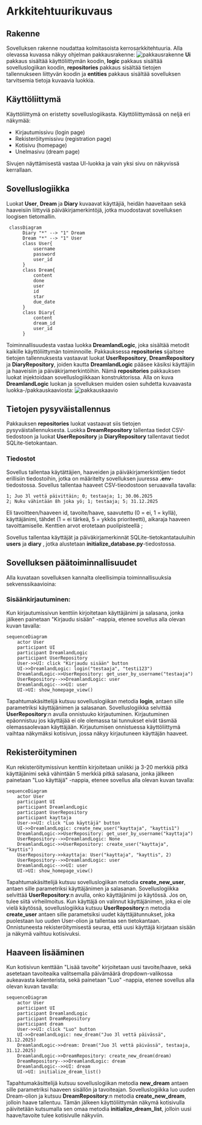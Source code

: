 # Arkkitehtuurikuvaus
## Rakenne
Sovelluksen rakenne noudattaa kolmitasoista kerrosarkkitehtuuria. Alla olevassa kuvassa näkyy ohjelman pakkausrakenne:
![pakkausrakenne](https://github.com/user-attachments/assets/13a25ae5-055c-4cad-a697-4402c6c7aa21)
__Ui__ pakkaus sisältää käyttöliittymän koodin, __logic__ pakkaus sisältää sovelluslogiikan koodin, __repositories__ pakkaus sisältää tietojen tallennukseen liittyvän koodin ja __entities__ pakkaus sisältää sovelluksen tarvitsemia tietoja kuvaavia luokkia.

## Käyttöliittymä
Käyttöliittymä on eristetty sovelluslogiikasta.
Käyttöliittymässä on neljä eri näkymää:
- Kirjautumissivu (login page)
- Rekisteröitymissivu (registration page)
- Kotisivu (homepage)
- Unelmasivu (dream page)

Sivujen näyttämisestä vastaa UI-luokka ja vain yksi sivu on näkyvissä kerrallaan.

## Sovelluslogiikka
Luokat __User__, __Dream__ ja __Diary__ kuvaavat käyttäjiä, heidän haaveitaan sekä haaveisiin liittyviä päiväkirjamerkintöjä, jotka muodostavat sovelluksen loogisen tietomallin.

```mermaid
 classDiagram
      Diary "*" --> "1" Dream
      Dream "*" --> "1" User
      class User{
          username
          password
          user_id
      }
      class Dream{
          content
          done
          user
          id
          star
          due_date
      }
      class Diary{
          content
          dream_id
          user_id
      }
```

Toiminnallisuudesta vastaa luokka __DreamlandLogic__, joka sisältää metodit kaikille käyttöliittymän toiminnoille. Pakkauksessa __repositories__ sijaitsee tietojen tallennuksesta vastaavat luokat __UserRepository__, __DreamRepository__ ja __DiaryRepository__, joiden kautta __DreamlandLogic__ pääsee käsiksi käyttäjiin ja haaveisiin ja päiväkirjamerkintöihin. Nämä __repositories__ pakkauksen luokat injektoidaan sovelluslogiikkaan konstruktorissa. 
Alla on kuva __DreamlandLogic__ luokan ja sovelluksen muiden osien suhdetta kuvaavasta luokka-/pakkauskaaviosta:
![pakkauskaavio](https://github.com/user-attachments/assets/7a935a68-b423-4252-9318-23337b69b91c)

## Tietojen pysyväistallennus
Pakkauksen __repositories__ luokat vastaavat siis tietojen pysyväistallennuksesta. Luokka __DreamRepository__ tallentaa tiedot CSV-tiedostoon ja luokat __UserRepository__ ja __DiaryRepository__ tallentavat tiedot SQLite-tietokantaan. 

### Tiedostot
Sovellus tallentaa käytättäjien, haaveiden ja päiväkirjamerkintöjen tiedot erillisiin tiedostoihin, jotka on määritelty sovelluksen juuressa __.env__-tiedostossa.
Sovellus tallentaa haaveet CSV-tieodostoon seruaavalla tavalla:
```
1; Juo 3l vettä päivittäin; 0; testaaja; 1; 30.06.2025
2; Nuku vähintään 8h joka yö; 1; testaaja; 5; 31.12.2025
```
Eli tavoitteen/haaveen id, tavoite/haave, saavutettu (0 = ei, 1 = kyllä), käyttäjänimi, tähdet (1 = ei tärkeä, 5 = ykkös prioriteetti), aikaraja haaveen tavoittamiselle. Kenttien arvot erotetaan puolipisteellä ;

Sovellus tallentaa käyttäjät ja päiväkirjamerkinnät SQLite-tietokantatauluihin __users__ ja __diary__ , jotka alustetaan __initialize_database.py__-tiedostossa.

## Sovelluksen päätoiminnallisuudet
Alla kuvataan sovelluksen kannalta oleellisimpia toiminnallisuuksia sekvenssikaavioina:

### Sisäänkirjautuminen:
Kun kirjautumissivun kenttiin kirjoitetaan käyttäjänimi ja salasana, jonka jälkeen painetaan "Kirjaudu sisään" -nappia, etenee sovellus alla olevan kuvan tavalla:
```mermaid
sequenceDiagram
    actor User
    participant UI
    participant DreamlandLogic
    participant UserRepository
    User->>UI: click "Kirjaudu sisään" button
    UI->>DreamlandLogic: login("testaaja", "testi123")
    DreamlandLogic->>UserRepository: get_user_by_username("testaaja")
    UserRepository-->>DreamlandLogic: user
    DreamlandLogic-->>UI: user
    UI->UI: show_homepage_view()
```
Tapahtumakäsittelijä kutsuu sovelluslogiikan metodia __login__, antaen sille parametriksi käyttäjänimen ja salasanan. Sovelluslogiikka selvittää __UserRepository__:n avulla onnistuuko kirjautuminen. Kirjautuminen epäonnistuu jos käyttäjää ei ole olemassa tai tunnukset eivät täsmää olemassaolevaan käyttäjään. Kirjautumisen onnistuessa käyttöliittymä vaihtaa näkymäksi kotisivun, jossa näkyy kirjautuneen käyttäjän haaveet.

## Rekisteröityminen
Kun rekisteröitymissivun kenttiin kirjoitetaan uniikki ja 3-20 merkkiä pitkä käyttäjänimi sekä vähintään 5 merkkiä pitkä salasana, jonka jälkeen painetaan "Luo käyttäjä" -nappia, etenee sovellus alla olevan kuvan tavalla:
```mermaid
sequenceDiagram
    actor User
    participant UI
    participant DreamlandLogic
    participant UserRepository
    participant kayttaja
    User->>UI: click "Luo käyttäjä" button
    UI->>DreamlandLogic: create_new_user("kayttaja", "kayttis1")
    DreamlandLogic->>UserRepository: get_user_by_username("kayttaja")
    UserRepository-->>DreamlandLogic: None
    DreamlandLogic->>UserRepository: create_user("kayttaja", "kayttis")
    UserRepository->>kayttaja: User("kayttaja", "kayttis", 2)
    UserRepository-->>DreamlandLogic: user
    DreamlandLogic-->>UI: user
    UI->UI: show_homepage_view()
```
Tapahtumakäsittelijä kutsuu sovelluslogiikan metodia __create_new_user__, antaen sille parametriksi käyttäjänimen ja salasanan. Sovelluslogiikka selvittää __UserRepository__:n avulla, onko käyttäjänimi jo käytössä. Jos on, tulee siitä virheilmoitus. Kun käyttäjä on valinnut käyttäjänimen, joka ei ole vielä käytössä, sovelluslogiikka kutsuu __UserRepository__:n metodia __create_user__ antaen sille parametsiksi uudet käyttäjätunnukset, joka puolestaan luo uuden User-olion ja tallentaa sen tietokantaan. Onnistuneesta rekisteröitymisestä seuraa, että uusi käyttäjä kirjataan sisään ja näkymä vaihtuu kotisivuksi.
    
## Haaveen lisääminen
Kun kotisivun kenttään "Lisää tavoite" kirjoitetaan uusi tavoite/haave, sekä asetetaan tavoiteaika valitsemalla päivämäärä dropdown-valikossa aukeavasta kalenterista, sekä painetaan "Luo" -nappia, etenee sovellus alla olevan kuvan tavalla:
```mermaid
sequenceDiagram
    actor User
    participant UI
    participant DreamlandLogic
    participant DreamRepository
    participant dream
    User->>UI: click "Luo" button
    UI->>DreamlandLogic: new_dream("Juo 3l vettä päivässä", 31.12.2025)
    DreamlandLogic->>dream: Dream("Juo 3l vettä päivässä", testaaja, 31.12.2025)
    DreamlandLogic->>DreamRepository: create_new_dream(dream)
    DreamRepository-->>DreamlandLogic: dream
    DreamlandLogic-->>UI: dream
    UI->UI: initialize_dream_list()
```
Tapahtumakäsittelijä kutsuu sovelluslogiikan metodia __new_dream__ antaen sille parametriksi haaveen sisällön ja tavoiteajan. Sovelluslogiikka luo uuden Dream-olion ja kutsuu __DreamRepository__:n metodia __create_new_dream__, jolloin haave tallentuu. Tämän jälkeen käyttöliittymän näkymä kotisivulla päivitetään kutsumalla sen omaa metodia __initialize_dream_list__, jolloin uusi haave/tavoite tulee kotisivulle näkyviin.
